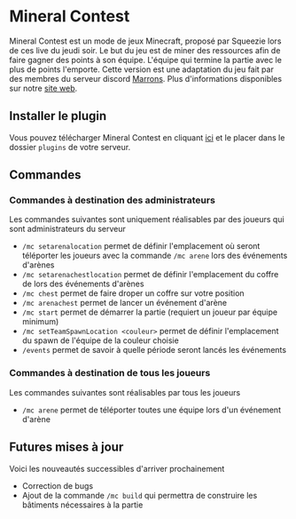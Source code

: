 # Mineral Contest
Mineral Contest est un mode de jeux Minecraft, proposé par Squeezie lors de ces live du jeudi soir. Le but du jeu est de miner des ressources afin de faire gagner des points à son équipe. L'équipe qui termine la partie avec le plus de points l'emporte.
Cette version est une adaptation du jeu fait par des membres du serveur discord [Marrons](https://discord.gg/A9jfTAN).
Plus d'informations disponibles sur notre [site web](https://mineral-contest.netlify.app/).

## Installer le plugin
Vous pouvez télécharger Mineral Contest en cliquant [ici](https://github.com/kaq666/mineral-contest/releases/download/v1.0.0/mineral-contest.jar) et le placer dans le dossier `plugins` de votre serveur.

## Commandes

### Commandes à destination des administrateurs
Les commandes suivantes sont uniquement réalisables par des joueurs qui sont administrateurs du serveur

 - `/mc setarenalocation` permet de définir l'emplacement où seront téléporter les joueurs avec la commande `/mc arene` lors des événements d'arènes
 - `/mc setarenachestlocation` permet de définir l'emplacement du coffre de lors des événements d'arènes 
 - `/mc chest` permet de faire droper un coffre sur votre position
 - `/mc arenachest` permet de lancer un événement d'arène 
 - `/mc start` permet de démarrer la partie (requiert un joueur par équipe minimum)
 - `/mc setTeamSpawnLocation <couleur>` permet de définir l'emplacement du spawn de l'équipe de la couleur choisie
 - `/events` permet de savoir à quelle période seront lancés les événements

### Commandes à destination de tous les joueurs
Les commandes suivantes sont réalisables par tous les joueurs

 - `/mc arene` permet de téléporter toutes une équipe lors d'un événement d'arène

## Futures mises à jour
Voici les nouveautés successibles d'arriver prochainement

 - Correction de bugs
 - Ajout de la commande `/mc build` qui permettra de construire les bâtiments nécessaires à la partie
